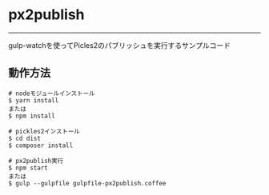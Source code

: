# px2publish
----------------------

gulp-watchを使ってPicles2のパブリッシュを実行するサンプルコード

## 動作方法

```
# nodeモジュールインストール
$ yarn install
または
$ npm install

# pickles2インストール
$ cd dist
$ composer install

# px2publish実行
$ npm start
または
$ gulp --gulpfile gulpfile-px2publish.coffee
```
